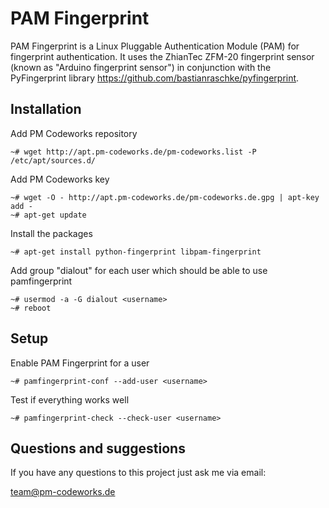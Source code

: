 PAM Fingerprint
===============

PAM Fingerprint is a Linux Pluggable Authentication Module (PAM) for fingerprint authentication. It uses the ZhianTec ZFM-20 fingerprint sensor (known as "Arduino fingerprint sensor") in conjunction with the PyFingerprint library <https://github.com/bastianraschke/pyfingerprint>.

Installation
------------

Add PM Codeworks repository

    ~# wget http://apt.pm-codeworks.de/pm-codeworks.list -P /etc/apt/sources.d/

Add PM Codeworks key

    ~# wget -O - http://apt.pm-codeworks.de/pm-codeworks.de.gpg | apt-key add -
    ~# apt-get update

Install the packages

    ~# apt-get install python-fingerprint libpam-fingerprint

Add group "dialout" for each user which should be able to use pamfingerprint

    ~# usermod -a -G dialout <username>
    ~# reboot

Setup
-----

Enable PAM Fingerprint for a user

    ~# pamfingerprint-conf --add-user <username>

Test if everything works well

    ~# pamfingerprint-check --check-user <username>

Questions and suggestions
-------------------------

If you have any questions to this project just ask me via email:

<team@pm-codeworks.de>
